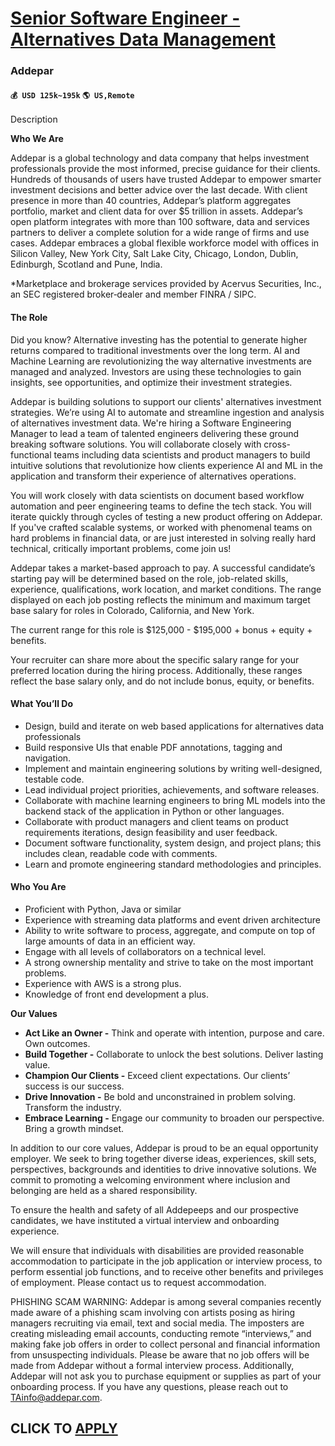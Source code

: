 # [Senior Software Engineer - Alternatives Data Management](https://www.remotewlb.com/apply/senior-software-engineer-alternatives-data-management)  
### Addepar  
#### `💰 USD 125k~195k` `🌎 US,Remote`  

Description

**Who We Are**

Addepar is a global technology and data company that helps investment professionals provide the most informed, precise guidance for their clients. Hundreds of thousands of users have trusted Addepar to empower smarter investment decisions and better advice over the last decade. With client presence in more than 40 countries, Addepar’s platform aggregates portfolio, market and client data for over $5 trillion in assets. Addepar’s open platform integrates with more than 100 software, data and services partners to deliver a complete solution for a wide range of firms and use cases. Addepar embraces a global flexible workforce model with offices in Silicon Valley, New York City, Salt Lake City, Chicago, London, Dublin, Edinburgh, Scotland and Pune, India.

*Marketplace and brokerage services provided by Acervus Securities, Inc., an SEC registered broker‑dealer and member FINRA / SIPC.

#### **The Role**

Did you know? Alternative investing has the potential to generate higher returns compared to traditional investments over the long term. AI and Machine Learning are revolutionizing the way alternative investments are managed and analyzed. Investors are using these technologies to gain insights, see opportunities, and optimize their investment strategies.

Addepar is building solutions to support our clients' alternatives investment strategies. We’re using AI to automate and streamline ingestion and analysis of alternatives investment data. We're hiring a Software Engineering Manager to lead a team of talented engineers delivering these ground breaking software solutions. You will collaborate closely with cross-functional teams including data scientists and product managers to build intuitive solutions that revolutionize how clients experience AI and ML in the application and transform their experience of alternatives operations.

You will work closely with data scientists on document based workflow automation and peer engineering teams to define the tech stack. You will iterate quickly through cycles of testing a new product offering on Addepar. If you've crafted scalable systems, or worked with phenomenal teams on hard problems in financial data, or are just interested in solving really hard technical, critically important problems, come join us!

Addepar takes a market-based approach to pay. A successful candidate’s starting pay will be determined based on the role, job-related skills, experience, qualifications, work location, and market conditions. The range displayed on each job posting reflects the minimum and maximum target base salary for roles in Colorado, California, and New York.

The current range for this role is $125,000 - $195,000 + bonus + equity + benefits.

Your recruiter can share more about the specific salary range for your preferred location during the hiring process. Additionally, these ranges reflect the base salary only, and do not include bonus, equity, or benefits.

####  **What You’ll Do**

  * Design, build and iterate on web based applications for alternatives data professionals
  * Build responsive UIs that enable PDF annotations, tagging and navigation.
  * Implement and maintain engineering solutions by writing well-designed, testable code.
  * Lead individual project priorities, achievements, and software releases.
  * Collaborate with machine learning engineers to bring ML models into the backend stack of the application in Python or other languages.
  * Collaborate with product managers and client teams on product requirements iterations, design feasibility and user feedback.
  * Document software functionality, system design, and project plans; this includes clean, readable code with comments.
  * Learn and promote engineering standard methodologies and principles.

####  **Who You Are**

  * Proficient with Python, Java or similar
  * Experience with streaming data platforms and event driven architecture
  * Ability to write software to process, aggregate, and compute on top of large amounts of data in an efficient way.
  * Engage with all levels of collaborators on a technical level.
  * A strong ownership mentality and strive to take on the most important problems.
  * Experience with AWS is a strong plus.
  * Knowledge of front end development a plus.

**Our Values**

  *  **Act Like an Owner -** Think and operate with intention, purpose and care. Own outcomes.
  *  **Build Together -** Collaborate to unlock the best solutions. Deliver lasting value. 
  * **Champion Our Clients -** Exceed client expectations. Our clients’ success is our success. 
  * **Drive Innovation -** Be bold and unconstrained in problem solving. Transform the industry. 
  * **Embrace Learning -** Engage our community to broaden our perspective. Bring a growth mindset. 

In addition to our core values, Addepar is proud to be an equal opportunity employer. We seek to bring together diverse ideas, experiences, skill sets, perspectives, backgrounds and identities to drive innovative solutions. We commit to promoting a welcoming environment where inclusion and belonging are held as a shared responsibility.

To ensure the health and safety of all Addepeeps and our prospective candidates, we have instituted a virtual interview and onboarding experience.

We will ensure that individuals with disabilities are provided reasonable accommodation to participate in the job application or interview process, to perform essential job functions, and to receive other benefits and privileges of employment. Please contact us to request accommodation.

PHISHING SCAM WARNING: Addepar is among several companies recently made aware of a phishing scam involving con artists posing as hiring managers recruiting via email, text and social media. The imposters are creating misleading email accounts, conducting remote “interviews,” and making fake job offers in order to collect personal and financial information from unsuspecting individuals. Please be aware that no job offers will be made from Addepar without a formal interview process. Additionally, Addepar will not ask you to purchase equipment or supplies as part of your onboarding process. If you have any questions, please reach out to TAinfo@addepar.com.

  
## CLICK TO [APPLY](https://www.remotewlb.com/apply/senior-software-engineer-alternatives-data-management)

